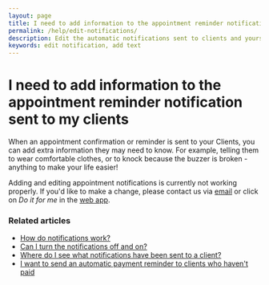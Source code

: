 ```yaml
---
layout: page
title: I need to add information to the appointment reminder notification sent to my clients
permalink: /help/edit-notifications/
description: Edit the automatic notifications sent to clients and yourself
keywords: edit notification, add text
---
```


# I need to add information to the appointment reminder notification sent to my clients

When an appointment confirmation or reminder is sent to your Clients, you can add extra information they may need to know. For example, telling them to wear comfortable clothes, or to knock because the buzzer is broken - anything to make your life easier!

Adding and editing appointment notifications is currently not working properly. If you'd like to make a change, please contact us via [email](mailto:support@appointmentguru.co) or click on *Do it for me* in the [web app](https://app.appointmentguru.co/).

<!-- ## Here's how to edit the notification

1. Log into your [AppointmentGuru account](https://app.appointmentguru.co/) and go to the Settings page.
2. Under *Communications*, click on the edit icon on the right next to the message you would like to edit.
3. Make changes in the fields provided and click on *Save*.

## We can do it for you!

Click on *Do it for me* to open a chat with us or send the changes you'd like to make [to us](mailto:support@appointmentguru.co) and we'll update them for you. -->

### Related articles

* [How do notifications work?](/help/how-do-notifications-work)
* [Can I turn the notifications off and on?](/help/turning-notifications-off-and-on)
* [Where do I see what notifications have been sent to a client?](/help/notification-log)
* [I want to send an automatic payment reminder to clients who haven't paid](/help/automatic-payment-reminder)
